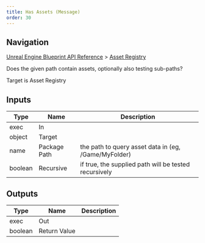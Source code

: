 ```yaml
---
title: Has Assets (Message)
order: 30
---
```

## Navigation

[Unreal Engine Blueprint API Reference](https://dev.epicgames.com/documentation/en-us/unreal-engine/BlueprintAPI) > [Asset Registry](https://dev.epicgames.com/documentation/en-us/unreal-engine/BlueprintAPI/AssetRegistry)

Does the given path contain assets, optionally also testing sub-paths?

Target is Asset Registry

## Inputs

| Type | Name | Description |
| --- | --- | --- |
| exec | In |  |
| object | Target |  |
| name | Package Path | the path to query asset data in (eg, /Game/MyFolder) |
| boolean | Recursive | if true, the supplied path will be tested recursively |

## Outputs

| Type | Name | Description |
| --- | --- | --- |
| exec | Out |  |
| boolean | Return Value |  |
